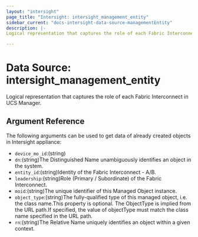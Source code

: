 ```yaml
---
layout: "intersight"
page_title: "Intersight: intersight_management_entity"
sidebar_current: "docs-intersight-data-source-managementEntity"
description: |-
Logical representation that captures the role of each Fabric Interconnect in UCS Manager.

---
```


# Data Source: intersight_management_entity
Logical representation that captures the role of each Fabric Interconnect in UCS Manager.

## Argument Reference
The following arguments can be used to get data of already created objects in Intersight appliance:
* `device_mo_id`:(string)
* `dn`:(string)The Distinguished Name unambiguously identifies an object in the system.
* `entity_id`:(string)Identity of the Fabric Interconnect - A/B.
* `leadership`:(string)Role (Primary / Subordinate) of the Fabric Interconnect.
* `moid`:(string)The unique identifier of this Managed Object instance.
* `object_type`:(string)The fully-qualified type of this managed object, i.e. the class name.This property is optional. The ObjectType is implied from the URL path.If specified, the value of objectType must match the class name specified in the URL path.
* `rn`:(string)The Relative Name uniquely identifies an object within a given context.
